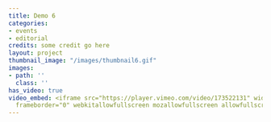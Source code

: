 ```yaml
---
title: Demo 6
categories:
- events
- editorial
credits: some credit go here
layout: project
thumbnail_image: "/images/thumbnail6.gif"
images:
- path: ''
  class: ''
has_video: true
video_embed: <iframe src="https://player.vimeo.com/video/173522131" width="1280" height="720"
  frameborder="0" webkitallowfullscreen mozallowfullscreen allowfullscreen></iframe>
---
```


